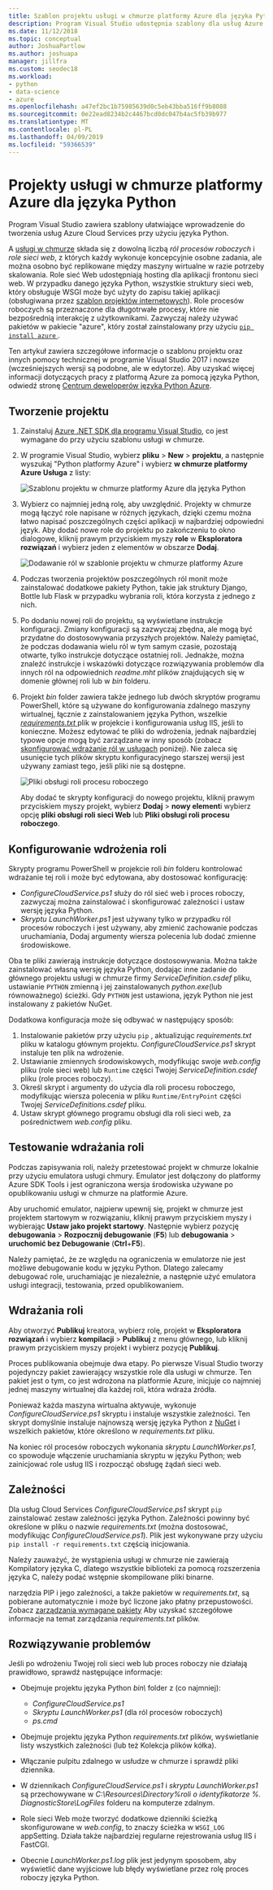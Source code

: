 ```yaml
---
title: Szablon projektu usługi w chmurze platformy Azure dla języka Python
description: Program Visual Studio udostępnia szablony dla usług Azure cloud services, napisany w języku Python, w tym wdrażanie ról w zależności i rozwiązywania problemów.
ms.date: 11/12/2018
ms.topic: conceptual
author: JoshuaPartlow
ms.author: joshuapa
manager: jillfra
ms.custom: seodec18
ms.workload:
- python
- data-science
- azure
ms.openlocfilehash: a47ef2bc1b75985639d0c5eb43bba516ff9b8088
ms.sourcegitcommit: 0e22ead8234b2c4467bcd0dc047b4ac5fb39b977
ms.translationtype: MT
ms.contentlocale: pl-PL
ms.lasthandoff: 04/09/2019
ms.locfileid: "59366539"
---
```

# <a name="azure-cloud-service-projects-for-python"></a>Projekty usługi w chmurze platformy Azure dla języka Python

Program Visual Studio zawiera szablony ułatwiające wprowadzenie do tworzenia usług Azure Cloud Services przy użyciu języka Python.

A [usługi w chmurze](https://docs.microsoft.com/azure/cloud-services/) składa się z dowolną liczbą *ról procesów roboczych* i *role sieci web*, z których każdy wykonuje koncepcyjnie osobne zadania, ale można osobno być replikowane między maszyny wirtualne w razie potrzeby skalowania. Role sieć Web udostępniają hosting dla aplikacji frontonu sieci web. W przypadku danego języka Python, wszystkie struktury sieci web, który obsługuje WSGI może być użyty do zapisu takiej aplikacji (obsługiwana przez [szablon projektów internetowych](python-web-application-project-templates.md)). Role procesów roboczych są przeznaczone dla długotrwałe procesy, które nie bezpośrednią interakcję z użytkownikami. Zazwyczaj należy używać pakietów w pakiecie "azure", który został zainstalowany przy użyciu [ `pip install azure` ](https://pypi.org/project/azure).

Ten artykuł zawiera szczegółowe informacje o szablonu projektu oraz innych pomocy technicznej w programie Visual Studio 2017 i nowsze (wcześniejszych wersji są podobne, ale w edytorze). Aby uzyskać więcej informacji dotyczących pracy z platformą Azure za pomocą języka Python, odwiedź stronę [Centrum deweloperów języka Python Azure](https://docs.microsoft.com/python/azure/?view=azure-python/?view=azure-python).

## <a name="create-a-project"></a>Tworzenie projektu

1. Zainstaluj [Azure .NET SDK dla programu Visual Studio](https://visualstudio.microsoft.com/vs/azure-tools/), co jest wymagane do przy użyciu szablonu usługi w chmurze.
1. W programie Visual Studio, wybierz **pliku** > **New** > **projektu**, a następnie wyszukaj "Python platformy Azure" i wybierz **w chmurze platformy Azure Usługa** z listy:

    ![Szablonu projektu w chmurze platformy Azure dla języka Python](media/template-azure-cloud-project.png)

1. Wybierz co najmniej jedną rolę, aby uwzględnić. Projekty w chmurze mogą łączyć role napisane w różnych językach, dzięki czemu można łatwo napisać poszczególnych części aplikacji w najbardziej odpowiedni język. Aby dodać nowe role do projektu po zakończeniu to okno dialogowe, kliknij prawym przyciskiem myszy **role** w **Eksploratora rozwiązań** i wybierz jeden z elementów w obszarze **Dodaj**.

    ![Dodawanie ról w szablonie projektu w chmurze platformy Azure](media/template-azure-cloud-service-project-wizard.png)

1. Podczas tworzenia projektów poszczególnych ról monit może zainstalować dodatkowe pakiety Python, takie jak struktury Django, Bottle lub Flask w przypadku wybrania roli, która korzysta z jednego z nich.

1. Po dodaniu nowej roli do projektu, są wyświetlane instrukcje konfiguracji. Zmiany konfiguracji są zazwyczaj zbędna, ale mogą być przydatne do dostosowywania przyszłych projektów. Należy pamiętać, że podczas dodawania wielu ról w tym samym czasie, pozostają otwarte, tylko instrukcje dotyczące ostatniej roli. Jednakże, można znaleźć instrukcje i wskazówki dotyczące rozwiązywania problemów dla innych ról na odpowiednich *readme.mht* plików znajdujących się w domenie głównej roli lub w *bin* folderu.

1. Projekt *bin* folder zawiera także jednego lub dwóch skryptów programu PowerShell, które są używane do konfigurowania zdalnego maszyny wirtualnej, łącznie z zainstalowaniem języka Python, wszelkie [ *requirements.txt* ](#dependencies) plik w projekcie i konfigurowania usług IIS, jeśli to konieczne. Możesz edytować te pliki do wdrożenia, jednak najbardziej typowe opcje mogą być zarządzane w inny sposób (zobacz [skonfigurować wdrażanie ról w usługach](#configure-role-deployment) poniżej). Nie zaleca się usunięcie tych plików skryptu konfiguracyjnego starszej wersji jest używany zamiast tego, jeśli pliki nie są dostępne.

    ![Pliki obsługi roli procesu roboczego](media/template-azure-cloud-service-worker-role-support-files.png)

    Aby dodać te skrypty konfiguracji do nowego projektu, kliknij prawym przyciskiem myszy projekt, wybierz **Dodaj** > **nowy element**i wybierz opcję **pliki obsługi roli sieci Web** lub **Pliki obsługi roli procesu roboczego**.

## <a name="configure-role-deployment"></a>Konfigurowanie wdrożenia roli

Skrypty programu PowerShell w projekcie roli *bin* folderu kontrolować wdrażanie tej roli i może być edytowana, aby dostosować konfigurację:

- *ConfigureCloudService.ps1* służy do ról sieć web i proces roboczy, zazwyczaj można zainstalować i skonfigurować zależności i ustaw wersję języka Python.
- *Skryptu LaunchWorker.ps1* jest używany tylko w przypadku ról procesów roboczych i jest używany, aby zmienić zachowanie podczas uruchamiania, Dodaj argumenty wiersza polecenia lub dodać zmienne środowiskowe.

Oba te pliki zawierają instrukcje dotyczące dostosowywania. Można także zainstalować własną wersję języka Python, dodając inne zadanie do głównego projektu usługi w chmurze firmy *ServiceDefinition.csdef* pliku, ustawianie `PYTHON` zmienną i jej zainstalowanych *python.exe*(lub równoważnego) ścieżki. Gdy `PYTHON` jest ustawiona, język Python nie jest instalowany z pakietów NuGet.

Dodatkowa konfiguracja może się odbywać w następujący sposób:

1. Instalowanie pakietów przy użyciu `pip` , aktualizując *requirements.txt* pliku w katalogu głównym projektu. *ConfigureCloudService.ps1* skrypt instaluje ten plik na wdrożenie.
1. Ustawianie zmiennych środowiskowych, modyfikując swoje *web.config* pliku (role sieci web) lub `Runtime` części Twojej *ServiceDefinition.csdef* pliku (role proces roboczy).
1. Określ skrypt i argumenty do użycia dla roli procesu roboczego, modyfikując wiersza polecenia w pliku `Runtime/EntryPoint` części Twojej *ServiceDefinitions.csdef* pliku.
1. Ustaw skrypt głównego programu obsługi dla roli sieci web, za pośrednictwem *web.config* pliku.

## <a name="test-role-deployment"></a>Testowanie wdrażania roli

Podczas zapisywania roli, należy przetestować projekt w chmurze lokalnie przy użyciu emulatora usługi chmury. Emulator jest dołączony do platformy Azure SDK Tools i jest ograniczona wersja środowiska używane po opublikowaniu usługi w chmurze na platformie Azure.

Aby uruchomić emulator, najpierw upewnij się, projekt w chmurze jest projektem startowym w rozwiązaniu, kliknij prawym przyciskiem myszy i wybierając **Ustaw jako projekt startowy**. Następnie wybierz pozycję **debugowania** > **Rozpocznij debugowanie** (**F5**) lub **debugowania** > **uruchomić bez Debugowanie** (**Ctrl**+**F5**).

Należy pamiętać, że ze względu na ograniczenia w emulatorze nie jest możliwe debugowanie kodu w języku Python. Dlatego zalecamy debugować role, uruchamiając je niezależnie, a następnie użyć emulatora usługi integracji, testowania, przed opublikowaniem.

## <a name="deploy-a-role"></a>Wdrażania roli

Aby otworzyć **Publikuj** kreatora, wybierz rolę, projekt w **Eksploratora rozwiązań** i wybierz **kompilacji** > **Publikuj** z menu głównego, lub kliknij prawym przyciskiem myszy projekt i wybierz pozycję **Publikuj**.

Proces publikowania obejmuje dwa etapy. Po pierwsze Visual Studio tworzy pojedynczy pakiet zawierający wszystkie role dla usługi w chmurze. Ten pakiet jest o tym, co jest wdrożona na platformie Azure, inicjuje co najmniej jednej maszyny wirtualnej dla każdej roli, która wdraża źródła.

Ponieważ każda maszyna wirtualna aktywuje, wykonuje *ConfigureCloudService.ps1* skryptu i instaluje wszystkie zależności. Ten skrypt domyślnie instaluje najnowszą wersję języka Python z [NuGet](https://www.nuget.org/packages?q=Tags%3A%22python%22+Authors%3A%22Python+Software+Foundation%22) i wszelkich pakietów, które określono w *requirements.txt* pliku.

Na koniec ról procesów roboczych wykonania *skryptu LaunchWorker.ps1*, co spowoduje włączenie uruchamiania skryptu w języku Python; web zainicjować role usług IIS i rozpocząć obsługę żądań sieci web.

## <a name="dependencies"></a>Zależności

Dla usług Cloud Services *ConfigureCloudService.ps1* skrypt `pip` zainstalować zestaw zależności języka Python. Zależności powinny być określone w pliku o nazwie *requirements.txt* (można dostosować, modyfikując *ConfigureCloudService.ps1*). Plik jest wykonywane przy użyciu `pip install -r requirements.txt` częścią inicjowania.

Należy zauważyć, że wystąpienia usługi w chmurze nie zawierają Kompilatory języka C, dlatego wszystkie biblioteki za pomocą rozszerzenia języka C, należy podać wstępnie skompilowane pliki binarne.

narzędzia PIP i jego zależności, a także pakietów w *requirements.txt*, są pobierane automatycznie i może być liczone jako płatny przepustowości. Zobacz [zarządzania wymagane pakiety](managing-required-packages-with-requirements-txt.md) Aby uzyskać szczegółowe informacje na temat zarządzania *requirements.txt* plików.

## <a name="troubleshooting"></a>Rozwiązywanie problemów

Jeśli po wdrożeniu Twojej roli sieci web lub proces roboczy nie działają prawidłowo, sprawdź następujące informacje:

- Obejmuje projektu języka Python *bin\\*  folder z (co najmniej):

  - *ConfigureCloudService.ps1*
  - *Skryptu LaunchWorker.ps1* (dla ról procesów roboczych)
  - *ps.cmd*

- Obejmuje projektu języka Python *requirements.txt* plików, wyświetlanie listy wszystkich zależności (lub też Kolekcja plików kółka).
- Włączanie pulpitu zdalnego w usłudze w chmurze i sprawdź pliki dziennika.
- W dziennikach *ConfigureCloudService.ps1* i *skryptu LaunchWorker.ps1* są przechowywane w *C:\Resources\Directory\%roli o identyfikatorze %. DiagnosticStore\LogFiles* folderu na komputerze zdalnym.
- Role sieci Web może tworzyć dodatkowe dzienniki ścieżką skonfigurowane w *web.config*, to znaczy ścieżka w `WSGI_LOG` appSetting. Działa także najbardziej regularne rejestrowania usług IIS i FastCGI.
- Obecnie *LaunchWorker.ps1.log* plik jest jedynym sposobem, aby wyświetlić dane wyjściowe lub błędy wyświetlane przez rolę proces roboczy języka Python.
